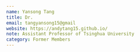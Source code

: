 ```yaml
---
name: Yansong Tang
title: Dr.
email: tangyansong15@gmail
website: https://andytang15.github.io/
note: Assistant Professor of Tsinghua University
category: Former Members
---
```

